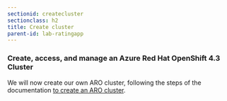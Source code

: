 ```yaml
---
sectionid: createcluster
sectionclass: h2
title: Create cluster
parent-id: lab-ratingapp
---
```


### Create, access, and manage an Azure Red Hat OpenShift 4.3 Cluster

We will now create our own ARO cluster, following the steps of the documentation [to create an ARO cluster](https://docs.microsoft.com/en-us/azure/openshift/tutorial-create-cluster). 
